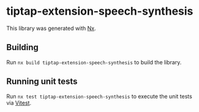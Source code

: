 # tiptap-extension-speech-synthesis

This library was generated with [Nx](https://nx.dev).

## Building

Run `nx build tiptap-extension-speech-synthesis` to build the library.

## Running unit tests

Run `nx test tiptap-extension-speech-synthesis` to execute the unit tests via [Vitest](https://vitest.dev/).
